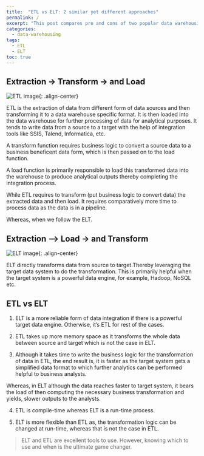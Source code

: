 ```yaml
---
title:  "ETL vs ELT: 2 similar yet different approaches"
permalink: /
excerpt: "This post compares pro and cons of two popular data warehousing concepts of ETL and ELT"
categories:
  - data-warehousing
tags:
  - ETL
  - ELT
toc: true
---
```


## Extraction -> Transform -> and Load
![ETL image](https://media.licdn.com/dms/image/C4D12AQG4MlWhwTYEVA/article-inline_image-shrink_1500_2232/0?e=2122351200&v=beta&t=X1pUP51KJk3ABwH-udY7ycKp6hu2Pj2Ix6CSR60cF50){: .align-center}

﻿ETL is the extraction of data from different form of data sources and then transforming it to a data warehouse specific format. It is then loaded into the data warehouse for further processing of data for analytical purposes. It tends to write data from a source to a target with the help of integration tools like SSIS, Talend, Informatica, etc.

A transform function requires business logic to convert a source data to a business beneficent data form, which is then passed on to the load function.

A load function is primarily responsible to load this transformed data into the warehouse to produce analytical outputs thereby completing the integration process.

While ETL requires to transform (put business logic to convert data) the extracted data and then load. It requires comparatively more time to process data as the data is in a pipeline.

Whereas, when we follow the ELT.

## Extraction –> Load -> and Transform
![ELT image](https://media.licdn.com/dms/image/C4D12AQFdRgDHRZ5ccg/article-inline_image-shrink_1000_1488/0?e=2122351200&v=beta&t=ZHHzQiD5KPnQJzupSih2klIWAdcgOoUhLbxN3bWk7Is){: .align-center}

ELT directly transforms data from source to target.Thereby leveraging the target data system to do the transformation. This is primarily helpful when the target system is a powerful data engine, for example, Hadoop, NoSQL etc.

## ETL vs ELT

1. ELT is a more reliable form of data integration if there is a powerful target data engine. Otherwise, it’s ETL for rest of the cases.

2. ETL takes up more memory space as it transforms the whole data between source and target which is not the case in ELT.

3. Although it takes time to write the business logic for the transformation of data in ETL, the end result is, it is faster as the target system gets a simplified data format to which further analytics can be performed helpful to business analysts.

Whereas, in ELT although the data reaches faster to target system, it bears the load of then computing the necessary business transformation and yields, slower outputs to the analysts.

4. ETL is compile-time whereas ELT is a run-time process.

5. ELT is more flexible than ETL as, the transformation logic can be changed at run-time, whereas that is not the case in ETL.

> ELT and ETL are excellent tools to use. However, knowing which to use and when is the ultimate game changer.